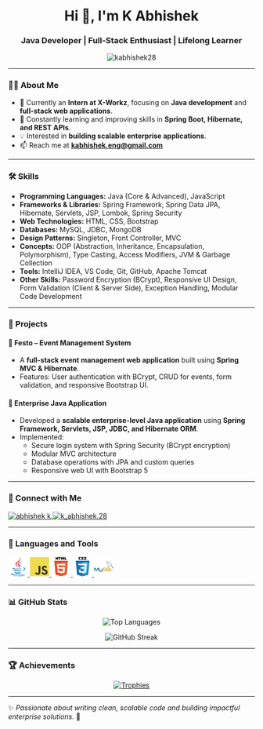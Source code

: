 <h1 align="center">Hi 👋, I'm K Abhishek</h1>
<h3 align="center">Java Developer | Full-Stack Enthusiast | Lifelong Learner</h3>

<p align="center">
  <img src="https://komarev.com/ghpvc/?username=kabhishek28&label=Profile%20views&color=0e75b6&style=flat" alt="kabhishek28" />
</p>

---

### 👨‍💻 About Me
- 🔭 Currently an **Intern at X-Workz**, focusing on **Java development** and **full-stack web applications**.  
- 🌱 Constantly learning and improving skills in **Spring Boot, Hibernate, and REST APIs**.  
- 💡 Interested in **building scalable enterprise applications**. 
- 📫 Reach me at **[kabhishek.eng@gmail.com](mailto:kabhishek.eng@gmail.com)**  

---

### 🛠️ Skills

- **Programming Languages:** Java (Core & Advanced), JavaScript  
- **Frameworks & Libraries:** Spring Framework, Spring Data JPA, Hibernate, Servlets, JSP, Lombok, Spring Security  
- **Web Technologies:** HTML, CSS, Bootstrap  
- **Databases:** MySQL, JDBC, MongoDB  
- **Design Patterns:** Singleton, Front Controller, MVC  
- **Concepts:** OOP (Abstraction, Inheritance, Encapsulation, Polymorphism), Type Casting, Access Modifiers, JVM & Garbage Collection  
- **Tools:** IntelliJ IDEA, VS Code, Git, GitHub, Apache Tomcat  
- **Other Skills:** Password Encryption (BCrypt), Responsive UI Design, Form Validation (Client & Server Side), Exception Handling, Modular Code Development  

---

### 🚀 Projects

#### 📌 Festo – Event Management System  
- A **full-stack event management web application** built using **Spring MVC & Hibernate**.  
- Features: User authentication with BCrypt, CRUD for events, form validation, and responsive Bootstrap UI.  

#### 📌 Enterprise Java Application  
- Developed a **scalable enterprise-level Java application** using **Spring Framework, Servlets, JSP, JDBC, and Hibernate ORM**.  
- Implemented:
  - Secure login system with Spring Security (BCrypt encryption)  
  - Modular MVC architecture  
  - Database operations with JPA and custom queries  
  - Responsive web UI with Bootstrap 5  

---

### 🤝 Connect with Me
<p align="left">
<a href="https://www.linkedin.com/in/abhishek-k-2b8261264/" target="blank">
  <img align="center" src="https://raw.githubusercontent.com/rahuldkjain/github-profile-readme-generator/master/src/images/icons/Social/linked-in-alt.svg" alt="abhishek k" height="30" width="40" />
</a>
<a href="https://instagram.com/k_abhishek.28" target="blank">
  <img align="center" src="https://raw.githubusercontent.com/rahuldkjain/github-profile-readme-generator/master/src/images/icons/Social/instagram.svg" alt="k_abhishek.28" height="30" width="40" />
</a>
</p>

---

### 🧰 Languages and Tools
<p align="left">
  <a href="https://www.java.com" target="_blank" rel="noreferrer">
    <img src="https://raw.githubusercontent.com/devicons/devicon/master/icons/java/java-original.svg" alt="java" width="40" height="40"/>
  </a>
  <a href="https://developer.mozilla.org/en-US/docs/Web/JavaScript" target="_blank" rel="noreferrer">
    <img src="https://raw.githubusercontent.com/devicons/devicon/master/icons/javascript/javascript-original.svg" alt="javascript" width="40" height="40"/>
  </a>
  <a href="https://www.w3.org/html/" target="_blank" rel="noreferrer">
    <img src="https://raw.githubusercontent.com/devicons/devicon/master/icons/html5/html5-original-wordmark.svg" alt="html5" width="40" height="40"/>
  </a>
  <a href="https://www.w3schools.com/css/" target="_blank" rel="noreferrer">
    <img src="https://raw.githubusercontent.com/devicons/devicon/master/icons/css3/css3-original-wordmark.svg" alt="css3" width="40" height="40"/>
  </a>
  <a href="https://www.mysql.com/" target="_blank" rel="noreferrer">
    <img src="https://raw.githubusercontent.com/devicons/devicon/master/icons/mysql/mysql-original-wordmark.svg" alt="mysql" width="40" height="40"/>
  </a>
  
</p>

---

### 📊 GitHub Stats
<p align="center">
  <img src="https://github-readme-stats.vercel.app/api/top-langs?username=kabhishek28&show_icons=true&locale=en&layout=compact" alt="Top Languages" />
</p>

<p align="center">
  <img src="https://streak-stats.demolab.com?user=kabhishek28&theme=github-dark&hide_border=true" alt="GitHub Streak" />
</p>

---

### 🏆 Achievements
<p align="center">
  <a href="https://github.com/ryo-ma/github-profile-trophy">
    <img src="https://github-profile-trophy.vercel.app/?username=kabhishek28&theme=onedark&margin-w=10&margin-h=10" alt="Trophies" />
  </a>
</p>

---

✨ *Passionate about writing clean, scalable code and building impactful enterprise solutions.* 🚀
